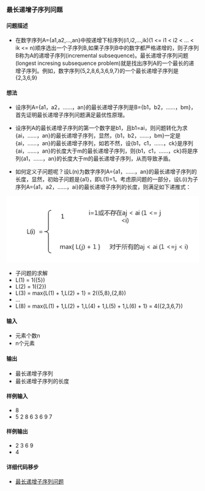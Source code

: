 ### 最长递增子序列问题
#### 问题描述

- 在数字序列A={a1,a2,...,an}中按递增下标序列(i1,i2,...,ik)(1 <= i1 < i2 < ... < ik <= n)顺序选出一个子序列B,如果子序列B中的数字都严格递增的，则子序列B称为A的递增子序列(incremental subsequence)。最长递增子序列问题(longest incresing subsequence problem)就是找出序列A的一个最长的递增子序列。例如，数字序列{5,2,8,6,3,6,9,7}的一个最长递增子序列是{2,3,6,9}

#### 想法

- 设序列A={a1，a2，……，an}的最长递增子序列是B={b1，b2，……，bm}，首先证明最长递增子序列问题满足最优性原理。

- 设序列A的最长递增子序列的第一个数字是b1，且b1=ai，则问题转化为求{ai，……，an}的最长递增子序列，显然，{b1，b2，……，bm}一定是{ai，……，an}的最长递增子序列，如若不然，设{b1，c1，……，ck}是序列{ai，……，an}的长度大于m的最长递增子序列，则{b1，c1，……，ck}将是序列{a1，……，an}的长度大于m的最长递增子序列，从而导致矛盾。

- 如何定义子问题呢？设L(n)为数字序列A={a1，……，an}的最长递增子序列的长度，显然，初始子问题是{a1}，即L(1)=1。考虑原问题的一部分，设L(i)为子序列A={a1，a2，……，ai}的最长递增子序列的长度，则满足如下递推式：

![递推式](../../images/max-subsequence.png)

- 子问题的求解
- L(1) = 1({5})
- L(2) = 1({2})
- L(3) = max{L(1) + 1,L(2) + 1} = 2({5,8},{2,8})
- ...
- L(8) = max{L(1) + 1,L(2) + 1,L(4) + 1,L(5) + 1,L(6) + 1} = 4({2,3,6,7})

#### 输入

- 元素个数n
- n个元素

#### 输出

- 最长递增子序列
- 最长递增子序列的长度

#### 样例输入

- 8
- 5 2 8 6 3 6 9 7

#### 样例输出

- 2 3 6 9
- 4

#### 详细代码移步

- [最长递增子序列问题](https://github.com/Mr-Joke/Algorithm/blob/master/Dynamic/src/MaxIncreseOrder.java)

